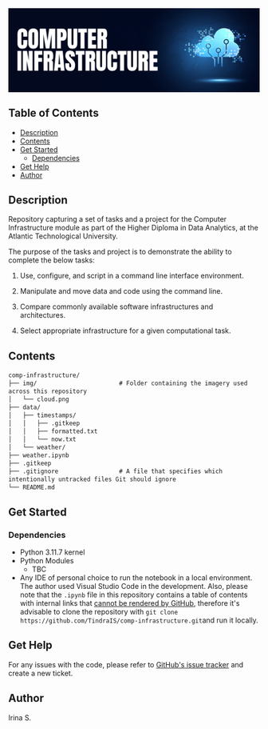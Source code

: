 <img align="center" src="https://raw.githubusercontent.com/TindraIS/comp-infrastructure/refs/heads/main/img/cloud.png" alt="Header image with cloud infrastructure">

## Table of Contents

* [Description](#10-description)
* [Contents](#20-contents)
* [Get Started](#30-get-started)
  * [Dependencies](#31-dependencies)
* [Get Help](#40-get-help)
* [Author](#50-author)


## Description
Repository capturing a set of tasks and a project for the Computer Infrastructure module as part of the Higher Diploma in Data Analytics, at the Atlantic Technological University. 

The purpose of the tasks and project is to demonstrate the ability to complete the below tasks:

1. Use, configure, and script in a command line interface environment.

2. Manipulate and move data and code using the command line.

3. Compare commonly available software infrastructures and architectures.

4. Select appropriate infrastructure for a given computational task.

## Contents

```
comp-infrastructure/
├── img/                       # Folder containing the imagery used across this repository
│   └── cloud.png                    
├── data/
│   ├── timestamps/   
│   │   ├── .gitkeep
│   │   ├── formatted.txt
│   │   └── now.txt
│   └── weather/
├── weather.ipynb                    
├── .gitkeep
├── .gitignore                 # A file that specifies which intentionally untracked files Git should ignore
└── README.md                        
```

## Get Started

### Dependencies
* Python 3.11.7 kernel
* Python Modules
    - TBC
* Any IDE of personal choice to run the notebook in a local environment. The author used Visual Studio Code in the development. Also, please note that the `.ipynb` file in this repository contains a table of contents with internal links that [cannot be rendered by GitHub](https://docs.github.com/en/repositories/working-with-files/using-files/working-with-non-code-files), therefore it's advisable to clone the repository with `git clone https://github.com/TindraIS/comp-infrastructure.git`and run it locally.

## Get Help

For any issues with the code, please refer to [GitHub's issue tracker](https://github.com/TindraIS/comp-infrastructure/issues) and create a new ticket.

## Author
Irina S.